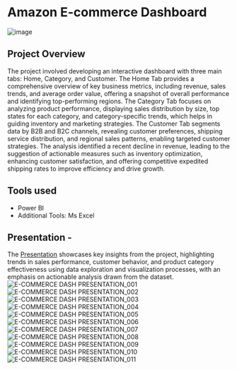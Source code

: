 # Amazon E-commerce Dashboard

![image](https://github.com/user-attachments/assets/4bc6315e-18c7-4889-9e34-d4abb52667af)



## Project Overview
The project involved developing an interactive dashboard with three main tabs: Home, Category, and Customer. The Home Tab provides a comprehensive overview of key business metrics, including revenue, sales trends, and average order value, offering a snapshot of overall performance and identifying top-performing regions. The Category Tab focuses on analyzing product performance, displaying sales distribution by size, top states for each category, and category-specific trends, which helps in guiding inventory and marketing strategies. The Customer Tab segments data by B2B and B2C channels, revealing customer preferences, shipping service distribution, and regional sales patterns, enabling targeted customer strategies. The analysis identified a recent decline in revenue, leading to the suggestion of actionable measures such as inventory optimization, enhancing customer satisfaction, and offering competitive expedited shipping rates to improve efficiency and drive growth.


## Tools used
-  Power BI
- Additional Tools: Ms Excel

## Presentation -
The [Presentation](https://github.com/user-attachments/files/16749838/E-COMMERCE.DASH.PRESENTATION.pdf) showcases key insights from the project, highlighting trends in sales performance, customer behavior, and product category effectiveness using data exploration and visualization processes, with an emphasis on actionable analysis drawn from the dataset.
<br>
![E-COMMERCE DASH PRESENTATION_001](https://github.com/user-attachments/assets/f1bfdaba-60a4-4fa6-b63e-78b202296b56)
![E-COMMERCE DASH PRESENTATION_002](https://github.com/user-attachments/assets/3cab1cfe-e0f6-4d59-95f7-25e81a2bf9aa)
![E-COMMERCE DASH PRESENTATION_003](https://github.com/user-attachments/assets/92078621-2c85-4226-b899-2d8b80b3614b)
![E-COMMERCE DASH PRESENTATION_004](https://github.com/user-attachments/assets/0b112c95-726b-4cec-86a9-ebb8d019b7d8)
![E-COMMERCE DASH PRESENTATION_005](https://github.com/user-attachments/assets/b772c381-2258-43b6-a9ef-2daf0abf38f5)
![E-COMMERCE DASH PRESENTATION_006](https://github.com/user-attachments/assets/4228f699-6001-4909-bfa0-20ed81d3f161)
![E-COMMERCE DASH PRESENTATION_007](https://github.com/user-attachments/assets/06fa8160-456c-4018-8e13-ee5a5c26cdce)
![E-COMMERCE DASH PRESENTATION_008](https://github.com/user-attachments/assets/225e1b3a-098e-4bc9-88fb-046cfba132d2)
![E-COMMERCE DASH PRESENTATION_009](https://github.com/user-attachments/assets/4e2be634-faff-4a5e-9108-dbbaa97602c5)
![E-COMMERCE DASH PRESENTATION_010](https://github.com/user-attachments/assets/485a237e-5167-4775-8cc1-15a566dbb7d5)
![E-COMMERCE DASH PRESENTATION_011](https://github.com/user-attachments/assets/cf25a562-80a5-416f-8d51-3a8d57478ed9)
